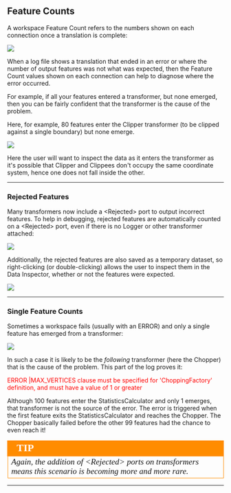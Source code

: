 ## Feature Counts ##
A workspace Feature Count refers to the numbers shown on each connection once a translation is complete:

![](./Images/Img3.57.FeatureCounts.png)

When a log file shows a translation that ended in an error or where the number of output features was not what was expected, then the Feature Count values shown on each connection can help to diagnose where the error occurred.

For example, if all your features entered a transformer, but none emerged, then you can be fairly confident that the transformer is the cause of the problem.

Here, for example, 80 features enter the Clipper transformer (to be clipped against a single boundary) but none emerge.

![](./Images/Img3.58.FeatureCountNoFeatures.png)

Here the user will want to inspect the data as it enters the transformer as it's possible that Clipper and Clippees don't occupy the same coordinate system, hence one does not fall inside the other.

---

### Rejected Features ###

Many transformers now include a &lt;Rejected&gt; port to output incorrect features. To help in debugging, rejected features are automatically counted on a &lt;Rejected&gt; port, even if there is no Logger or other transformer attached:

![](./Images/Img3.59.RejectedPort.png)

Additionally, the rejected features are also saved as a temporary dataset, so right-clicking (or double-clicking) allows the user to inspect them in the Data Inspector, whether or not the features were expected.

![](./Images/Img3.59.RejectedPortInspect.png)

---

### Single Feature Counts ###
Sometimes a workspace fails (usually with an ERROR) and only a single feature has emerged from a transformer:

![](./Images/Img3.60.FirstFeatureIsBad.png)

In such a case it is likely to be the *following* transformer (here the Chopper) that is the cause of the problem. This part of the log proves it:

<span style="color:red">ERROR |MAX_VERTICES clause must be specified for 'ChoppingFactory' definition, and must have a value of 1 or greater</span>

Although 100 features enter the StatisticsCalculator and only 1 emerges, that transformer is not the source of the error. The error is triggered when the first feature exits the StatisticsCalculator and reaches the Chopper. The Chopper basically failed before the other 99 features had the chance to even reach it!


<!--Tip Section--> 

<table style="border-spacing: 0px">
<tr>
<td style="vertical-align:middle;background-color:darkorange;border: 2px solid darkorange">
<i class="fa fa-info-circle fa-lg fa-pull-left fa-fw" style="color:white;padding-right: 12px;vertical-align:text-top"></i>
<span style="color:white;font-size:x-large;font-weight: bold;font-family:serif">TIP</span>
</td>
</tr>

<tr>
<td style="border: 1px solid darkorange">
<span style="font-family:serif; font-style:italic; font-size:larger">
Again, the addition of &lt;Rejected&gt; ports on transformers means this scenario is becoming more and more rare.
</span>
</td>
</tr>
</table>

---



